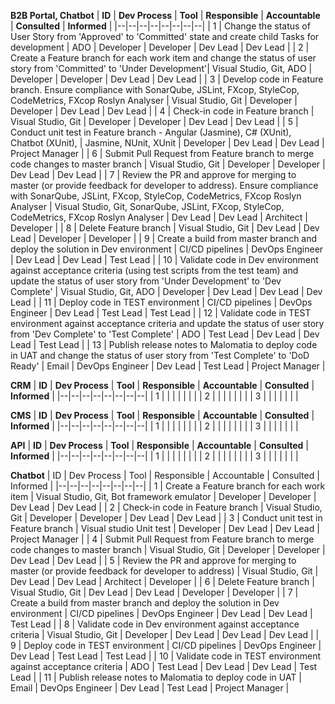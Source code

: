 
**B2B Portal, Chatbot**
| **ID** | **Dev Process** | **Tool** | **Responsible** | **Accountable** | **Consulted** | **Informed** |
|--|--|--|--|--|--|--|--|
| 1 | Change the status of User Story from 'Approved' to 'Committed' state and create child Tasks for development | ADO | Developer | Developer | Dev Lead | Dev Lead |
| 2 | Create a Feature branch for each work item and change the status of user story from 'Committed' to 'Under Development'| Visual Studio, Git, ADO | Developer | Developer | Dev Lead | Dev Lead |
| 3 | Develop code in Feature branch. Ensure compliance with SonarQube, JSLint, FXcop, StyleCop, CodeMetrics, FXcop Roslyn Analyser | Visual Studio, Git | Developer | Developer | Dev Lead | Dev Lead |
| 4 | Check-in code in Feature branch | Visual Studio, Git | Developer | Developer | Dev Lead | Dev Lead |
| 5 | Conduct unit test in Feature branch - Angular (Jasmine), C# (XUnit), Chatbot (XUnit),  | Jasmine, NUnit, XUnit | Developer | Dev Lead | Dev Lead | Project Manager | 
| 6 | Submit Pull Request from Feature branch to merge code changes to master branch | Visual Studio, Git | Developer | Developer | Dev Lead | Dev Lead |
| 7 | Review the PR and approve for merging to master (or provide feedback for developer to address). Ensure compliance with SonarQube, JSLint, FXcop, StyleCop, CodeMetrics, FXcop Roslyn Analyser | Visual Studio, Git, SonarQube, JSLint, FXcop, StyleCop, CodeMetrics, FXcop Roslyn Analyser | Dev Lead | Dev Lead | Architect | Developer |
| 8 | Delete Feature branch | Visual Studio, Git | Dev Lead | Dev Lead | Developer | Developer | 
| 9 | Create a build from master branch and deploy the solution in Dev environment | CI/CD pipelines | DevOps Engineer | Dev Lead | Dev Lead | Test Lead | 
| 10 | Validate code in Dev environment against acceptance criteria (using test scripts from the test team) and update the status of user story from 'Under Development' to 'Dev Complete' | Visual Studio, Git, ADO | Developer | Dev Lead | Dev Lead | Dev Lead | 
| 11 | Deploy code in TEST environment | CI/CD pipelines | DevOps Engineer | Dev Lead | Test Lead | Test Lead | 
| 12 | Validate code in TEST environment against acceptance criteria and update the status of user story from 'Dev Complete' to 'Test Complete' | ADO | Test Lead | Dev Lead | Dev Lead | Test Lead | 
| 13 | Publish release notes to Malomatia to deploy code in UAT and change the status of user story from 'Test Complete' to 'DoD Ready' | Email | DevOps Engineer | Dev Lead | Test Lead | Project Manager | 

**CRM** 
| **ID** | **Dev Process** | **Tool** | **Responsible** | **Accountable** | **Consulted** | **Informed** |
|--|--|--|--|--|--|--|--|
| 1 | |  | | |  | |
| 2 | |  | | |  | |
| 3 | |  | | |  | |

**CMS** 
| **ID** | **Dev Process** | **Tool** | **Responsible** | **Accountable** | **Consulted** | **Informed** |
|--|--|--|--|--|--|--|--|
| 1 | |  | | |  | |
| 2 | |  | | |  | |
| 3 | |  | | |  | |

**API** 
| **ID** | **Dev Process** | **Tool** | **Responsible** | **Accountable** | **Consulted** | **Informed** |
|--|--|--|--|--|--|--|--|
| 1 | |  | | |  | |
| 2 | |  | | |  | |
| 3 | |  | | |  | |


**Chatbot** 
| ID | Dev Process | Tool | Responsible | Accountable | Consulted | Informed |
|--|--|--|--|--|--|--|--|
| 1 | Create a Feature branch for each work item | Visual Studio, Git, Bot framework emulator | Developer | Developer | Dev Lead | Dev Lead |
| 2 | Check-in code in Feature branch | Visual Studio, Git | Developer | Developer | Dev Lead | Dev Lead |
| 3 | Conduct unit test in Feature branch | Visual studio Unit test | Developer | Dev Lead | Dev Lead | Project Manager | 
| 4 | Submit Pull Request from Feature branch to merge code changes to master branch | Visual Studio, Git | Developer | Developer | Dev Lead | Dev Lead |
| 5 | Review the PR and approve for merging to master (or provide feedback for developer to address) | Visual Studio, Git | Dev Lead | Dev Lead | Architect | Developer |
| 6 | Delete Feature branch | Visual Studio, Git | Dev Lead | Dev Lead | Developer | Developer | 
| 7 | Create a build from master branch and deploy the solution in Dev environment | CI/CD pipelines | DevOps Engineer | Dev Lead | Dev Lead | Test Lead | 
| 8 | Validate code in Dev environment against acceptance criteria | Visual Studio, Git | Developer | Dev Lead | Dev Lead | Dev Lead | 
| 9 | Deploy code in TEST environment | CI/CD pipelines | DevOps Engineer | Dev Lead | Test Lead | Test Lead | 
| 10 | Validate code in TEST environment against acceptance criteria | ADO | Test Lead | Dev Lead | Dev Lead | Test Lead | 
| 11 | Publish release notes to Malomatia to deploy code in UAT | Email | DevOps Engineer | Dev Lead | Test Lead | Project Manager | 